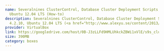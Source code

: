 ```yaml
---
name: Severalnines ClusterControl, Database Cluster Deployment Scripts, VBox 4.2.10,
  Ubuntu 12.04 LTS (How-to)
description: Severalnines ClusterControl, Database Cluster Deployment Scripts, VBox
  4.2.10, Ubuntu 12.04 LTS (<a href="http://www.alexyu.se/content/2013/03/vagrant-box-severalnines-database-cluster-deployment-scripts">How-to</a>)
provider: VirtualBox
link: https://googledrive.com/host/0B-J3zLLFd9HMLUhkckZBWi1xVlE/s9s_clustercontrol.box
size: 390MB
category: boxes
---
```

